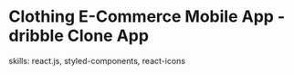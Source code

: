 # Clothing E-Commerce Mobile App - dribble Clone App

skills: react.js, styled-components, react-icons
